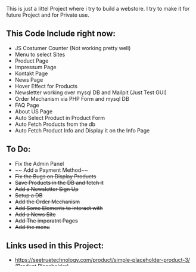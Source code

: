This is just a littel Project where i try to build a webstore.
I try to make it for future Project and for Private use.

## This Code Include right now:
- JS Costumer Counter (Not working pretty well)
- Menu to select Sites 
- Product Page 
- Impressum Page
- Kontakt Page 
- News Page 
- Hover Effect for Products 
- Newsletter working over mysql DB and Mailpit (Just Test GUI)
- Order Mechanism via PHP Form and mysql DB
- FAQ Page 
- About US Page 
- Auto Select Product in Product Form
- Auto Fetch Products from the db
- Auto Fetch Product Info and Display it on the Info Page

## To Do:
- Fix the Admin Panel
- ~~ Add a Payment Method~~ 
- ~~Fix the Bugs on Display Products~~ 
- ~~Save Products in the DB and fetch it~~
- ~~Add a Newsletter Sign Up~~
- ~~Setup a DB~~
- ~~Add the Order Mechanism~~  
- ~~Add Some Elements to interact with~~
- ~~Add a News Site~~ 
- ~~Add The imporatnt Pages~~
- ~~Add the menu~~ 

## Links used in this Project:
- https://seetruetechnology.com/product/simple-placeholder-product-3/ (Product Placeholder)
- https://www.freepik.com/premium-vector/logo-lorem-ipsum-slogan-design-art-template_28405409.htm (Logo)
- https://ibb.co/ (Host images)
- https://pixabay.com/de/photos/schloss-palast-geb%C3%A4ude-architektur-467116/ (Backgrond)
- https://www.w3schools.com/php/php_form_complete.asp (Form Base)
- https://dev.mysql.com/ (Database)
- https://www.w3schools.com/sql/ (DB Snippets)
- https://stackoverflow.com/ (Best help ever!)

## License
This project is licensed under the MIT License - see the [LICENSE](licence.md) file for details.

## Attribution
If you use any part of this code, you must give credit to the original author T. Köster.

## Image Usage Disclaimer
All images used in this project are sourced from external websites and are available under the links provided. I do not claim any copyright or ownership over these images. They are used solely for testing and demonstration purposes.

If you have any concerns about the usage of any images, please contact me, and I will promptly address the issue.

